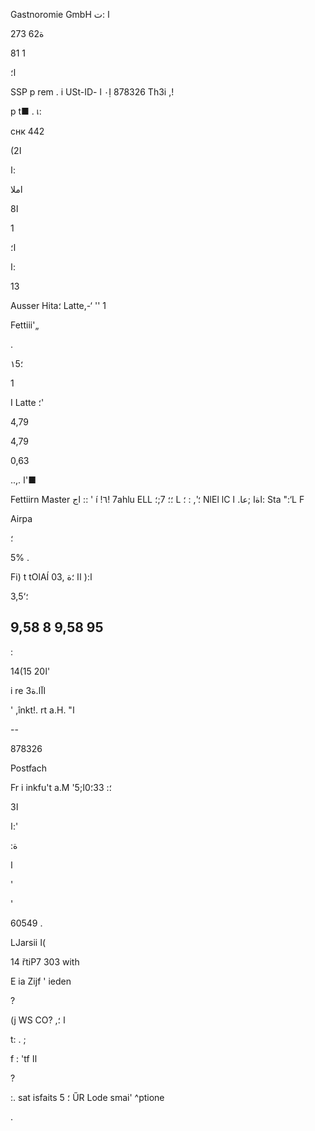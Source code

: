 Gastnoromie  GmbH
ا
:ت

273 62ة

81 1

ا؛

SSP  p rem  . i
USt-ID- l ٠Ị
878326  Th3i ,!

p
t■ .
เ:

снк  442

(2ا

ا:

املا

 ا8

 1

ا؛

ا:

13

Ausser  Hita؛
 Latte,-‘ ''
1

Fettiii'„

.

١5؛

1

I
 Latte ؛'

4,79

4,79

0,63

..,.
ا'■

Fettiirn
Master
اج ::
 '
í
!٦!
7ahlu
ELL ؛؛
 7;؛
 L
 ؛',
:
؛
NlEl lC
اةا
;عا.
ا:
Sta  ":‘L
F

Airpa

؛

5% .

 Fi)
t
tOlAÍ
03,
ا:(
اا
؛ة

 3,5‘؛

9,58
8
9,58
95
---

:

14(15 20ا'

i re  3اآا.ة

' ,înkt!. rt a.H.  "ا

--

878326

Postfach

Fr i inkfu't  a.M  '5;؛:
33؛0ا

ا3

ا:'

:ة

ا

'

'

60549 .

LJarsii
ا(

14
řtiP7
303
with

E ia  Zijf ' ieden

?

(j  WS  CO? ,ا
 ؛

t:
.
;

f
:
'tf اا

?

:.  sat isfaits
5
؛
 ŰR  Lode
smai' ^ptione

.

